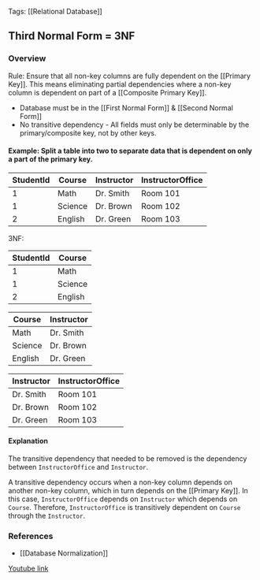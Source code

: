 
Tags: [[Relational Database]]

## Third Normal Form = 3NF


### Overview

Rule: Ensure that all non-key columns are fully dependent on the [[Primary Key]]. This means eliminating partial dependencies where a non-key column is dependent on part of a [[Composite Primary Key]].

- Database must be in the [[First Normal Form]] & [[Second Normal Form]]
- No transitive dependency - All fields must only be determinable by the primary/composite key, not by other keys.

#### Example: Split a table into two to separate data that is dependent on only a part of the primary key.

| StudentId | Course | Instructor | InstructorOffice |
| --------------- | --------------- | --------------- | --------------- |
| 1 | Math | Dr. Smith | Room 101 |
| 1 | Science | Dr. Brown | Room 102 |
| 2 | English | Dr. Green | Room 103 |

3NF:

| StudentId | Course |
| -------------- | --------------- |
| 1 | Math |
| 1 | Science |
| 2 | English |

| Course  | Instructor |
| ------- | ---------- |
| Math    | Dr. Smith  |
| Science | Dr. Brown  |
| English | Dr. Green  |

| Instructor | InstructorOffice |
| -------------- | --------------- |
| Dr. Smith | Room 101 |
| Dr. Brown | Room 102 |
| Dr. Green | Room 103 |

#### Explanation
The transitive dependency that needed to be removed is the dependency between `InstructorOffice` and `Instructor`.

A transitive dependency occurs when a non-key column depends on another non-key column, which in turn depends on the [[Primary Key]]. In this case, `InstructorOffice` depends on `Instructor` which depends on `Course`. Therefore, `InstructorOffice` is transitively dependent on `Course` through the `Instructor`.


### References
- [[Database Normalization]]

 [Youtube link](https://www.youtube.com/watch?v=J-drts33N8g)
